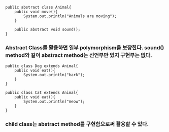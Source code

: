 ```
public abstract class Animal{
    public void move(){
        System.out.println("Animals are moving");
    }
    
    public abstract void sound();
}
```

### Abstract Class를 활용하면 일부 polymorphism을 보장한다. sound() method와 같이 abstract method는 선언부만 있지 구현부는 없다.

```
public class Dog extends Animal{
    public void eat(){
        System.out.println("bark");
    }
}

public class Cat extends Animal{
    public void eat(){
        System.out.println("meow");
    }
}
```

### child class는 abstract method를 구현함으로써 활용할 수 있다.